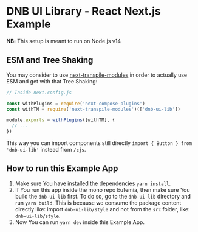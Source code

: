 # DNB UI Library - React Next.js Example

**NB:** This setup is meant to run on Node.js v14

## ESM and Tree Shaking

You may consider to use [next-transpile-modules](https://www.npmjs.com/package/next-transpile-modules) in order to actually use ESM and get with that Tree Shaking:

```js
// Inside next.config.js

const withPlugins = require('next-compose-plugins')
const withTM = require('next-transpile-modules')(['dnb-ui-lib'])

module.exports = withPlugins([withTM], {
  // ...
})
```

This way you can import components still directly `import { Button } from 'dnb-ui-lib'` instead from `/cjs`.

## How to run this Example App

1. Make sure You have installed the dependencies `yarn install`.
1. If You run this app inside the mono repo Eufemia, then make sure You build the `dnb-ui-lib` first. To do so, go to the `dnb-ui-lib` directory and run `yarn build`. This is because we consume the package content directly like: import `dnb-ui-lib/style` and not from the `src` folder, like: `dnb-ui-lib/style`.
1. Now You can run `yarn dev` inside this Example App.
